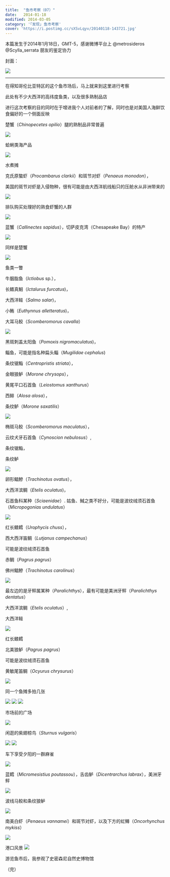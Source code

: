 ```yaml
---
title:  "鱼市考察（07）"
date:   2014-01-18
modified: 2014-03-05
category: '｢发现｣ 鱼市考察'
cover: 'https://i.postimg.cc/sXSvLqyv/20140118-143721.jpg'
---
```


本篇发生于2014年1月18日，GMT-5，感谢微博平台上 @metrosideros @Scylla_serrata 朋友的鉴定协力

封面：

<img class='disc' src='https://i.postimg.cc/FzTmCVfY/1.jpg'>

---

在得知哥伦比亚特区的这个鱼市场后，马上就来到这里进行考察

此处有不少大西洋的高纬度鱼类，以及很多熟制品店

进行这次考察的目的同时在于增进我个人对前者的了解，同时也是对美国人海鲜饮食偏好的一个侧面反映

楚蟹（*Chinopecetes opilio*）腿的熟制品非常普遍

<img class='disc' src='https://i.postimg.cc/brxSZMFK/20140118-143530.jpg'>

蛤蜊类海产品

<img class='disc' src='https://i.postimg.cc/dtFTbshv/20140118-143532.jpg'>

水煮摊

克氏原螯虾（*Procambarus clarkii*）和斑节对虾（*Penaeus monodon*），

美国的斑节对虾是入侵物种，很有可能是由大西洋航线船只的压舱水从非洲带来的

<img class='disc' src='https://i.postimg.cc/VsnCZrLD/20140118-143540.jpg'>

排队购买处理好的熟食虾蟹的人群

<img class='disc' src='https://i.postimg.cc/XYQFKR7W/20140118-143620.jpg'>

蓝蟹（*Callinectes sapidus*），切萨皮克湾（Chesapeake Bay）的特产

<img class='disc' src='https://i.postimg.cc/W4zZ55hk/20140118-143627.jpg'>

同样是楚蟹

<img class='disc' src='https://i.postimg.cc/9fk7Ky7N/20140118-143638.jpg'>

鱼类一瞥

牛胭脂鱼（*Ictiobus* sp.），

长鳍真鮰（*Ictalurus furcatus*)，

大西洋鲑（*Salmo salar*)，

小鲔（*Euthynnus alletteratus*)，

大耳马鲛（*Scomberomorus cavalla*）

<img class='disc' src='https://i.postimg.cc/XqSy73xf/20140118-143656.jpg'>

黑斑刺盖太阳鱼（*Pomoxis nigromaculatus*)，

鲻鱼，可能是指名种扁头鲻（*Mugilidae cephalus*)

条纹锯鮨（*Centropristis striata*），

金眼狼鲈（*Morone chrysops*），

黄尾平口石首鱼（*Leiostomus xanthurus*）

西鲱（*Alosa alosa*），

条纹鲈（*Morone saxatilis*）

<img class='disc' src='https://i.postimg.cc/Njf20d8z/20140118-143708.jpg'>

椭斑马鲛（*Scomberomorus maculatus*），

云纹犬牙石首鱼（*Cynoscion nebulosus*）,

条纹锯鮨，

条纹鲈

<img class='disc' src='https://i.postimg.cc/vm41rDN7/20140118-143716.jpg'>

卵形鲳鰺（*Trachinotus ovatus*），

大西洋滨鲷（*Etelis oculatus*)，

石首鱼科某种（*Sciaenidae*）. 姑鱼、䱛之类不好分，可能是波纹绒须石首鱼（*Micropogonias undulatus*）

<img class='disc' src='https://i.postimg.cc/sXSvLqyv/20140118-143721.jpg'>

红长鳍鳕（*Urophycis chuss*），

西大西洋笛鲷（*Lutjanus campechanus*）

可能是波纹绒须石首鱼

赤鲷（*Pagrus pagrus*）

佛州鲳鰺（*Trachinotus carolinus*）

<img class='disc' src='https://i.postimg.cc/RVvNPgYZ/20140118-143737.jpg'>

最左边的是牙鲆属某种（*Paralichthys*），最有可能是美洲牙鲆（*Paralichthys dentatus*）

大西洋滨鲷（*Etelis oculatus*）,

大西洋鲑

<img class='disc' src='https://i.postimg.cc/VL452jyB/20140118-143747.jpg'>

红长鳍鳕

北美狼鲈（*Pagrus pagrus*）

可能是波纹绒须石首鱼

黄敏尾笛鲷（*Ocyurus chrysurus*）

<img class='disc' src='https://i.postimg.cc/RhLqStWm/20140118-143849.jpg'>

同一个鱼摊多拍几张

<img class='disc' src='https://i.postimg.cc/nr2cbtWc/20140118-144415.jpg'>
<img class='disc' src='https://i.postimg.cc/L8w4MDxf/20140118-144418.jpg'>
<img class='disc' src='https://i.postimg.cc/vmnY8nKK/20140118-144425.jpg'>

市场前的广场

<img class='disc' src='https://i.postimg.cc/x82cV5Tg/20140118-143924.jpg'>

闲逛的紫翅椋鸟（*Sturnus vulgaris*）

<img class='disc' src='https://i.postimg.cc/NjzFjBjK/20140118-144023.jpg'>
<img class='disc' src='https://i.postimg.cc/s2GXBqMw/20140118-144025-0.jpg'>

车下享受夕阳的一群麻雀

<img class='disc' src='https://i.postimg.cc/YqXqdMgd/20140118-144052.jpg'>

蓝鳕（*Micromesistius poutassou*），舌齿鲈（*Dicentrarchus labrax*），美洲牙鲆

<img class='disc' src='https://i.postimg.cc/5ybNRtnR/20140118-144258.jpg'>

波线马鲛和条纹狼鲈

<img class='disc' src='https://i.postimg.cc/y6yNSFN4/20140118-144305.jpg'>

南美白虾（*Penaeus vannamei*）和斑节对虾，以及下方的虹鳟（*Oncorhynchus mykiss*）

<img class='disc' src='https://i.postimg.cc/BQZn5X88/20140118-144321.jpg'>

港口风景
<img class='disc' src='https://i.postimg.cc/0Qd9DsPd/20140118-144536.jpg'>

游览鱼市后，我参观了史密森尼自然史博物馆

（完）
